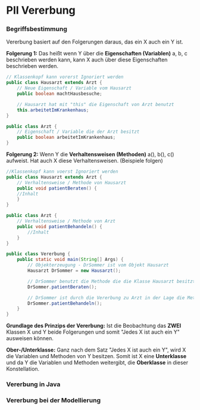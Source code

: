 # PII Vererbung
### Begriffsbestimmung
Vererbung basiert auf den Folgerungen daraus, das ein X auch ein Y ist. 

**Folgerung 1:** Das heißt wenn Y über die **Eigenschaften (Variablen)** a, b, c beschrieben werden kann, kann X auch über diese Eigenschaften beschrieben werden.

```java
// Klassenkopf kann vorerst Ignoriert werden
public class Hausarzt extends Arzt {
    // Neue Eigenschaft / Variable vom Hausarzt
    public boolean machtHausbesuche;

    // Hausarzt hat mit "this" die Eigenschaft von Arzt benutzt
    this.arbeitetImKrankenhaus;
}

public class Arzt {
    // Eigenschaft / Variable die der Arzt besitzt
    public boolean arbeitetImKrankenhaus;
}
```

**Folgerung 2:** Wenn Y die **Verhaltensweisen (Methoden)** a(), b(), c() aufweist. Hat auch X diese Verhaltensweisen. (Beispiele folgen)

```java
//Klassenkopf kann voerst Ignoriert werden
public class Hausarzt extends Arzt {
    // Verhaltensweise / Methode von Hausarzt
    public void patientBeraten() {
    //Inhalt    
    }
}

public class Arzt {
    // Verhaltensweise / Methode von Arzt
    public void patientBehandeln() {
        //Inhalt
    }
}

public class Vererbung {
    public static void main(String[] Args) {
        // Objekterzeugung - DrSommer ist vom Objekt Hausarzt
        Hausarzt DrSommer = new Hausarzt();

        // DrSommer benutzt die Methode die die Klasse Hausarzt besitzt
        DrSommer.patientBeraten();

        // DrSommer ist durch die Vererbung zu Arzt in der Lage die Methode von Arzt zu benutzen 
        DrSommer.patientBehandeln();
    }
}

```


**Grundlage des Prinzips der Vererbung:** Ist die Beobachtung das **ZWEI** Klassen X und Y beide Folgerungen und somit "Jedes X ist auch ein Y" ausweisen können. 

**Ober-/Unterklasse:** Ganz nach dem Satz "Jedes X ist auch ein Y", wird X die Variablen und Methoden von Y besitzen. Somit ist X eine **Unterklasse** und da Y die Variablen und Methoden weitergibt, die **Oberklasse** in dieser Konstellation.


### Vererbung in Java



### Vererbung bei der Modellierung

